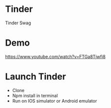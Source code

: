 # Tinder
Tinder Swag

# Demo 
https://www.youtube.com/watch?v=FTGa8Tjwfi8

# Launch Tinder
- Clone
- Npm install in terminal
- Run on IOS simulator or Android emulator
